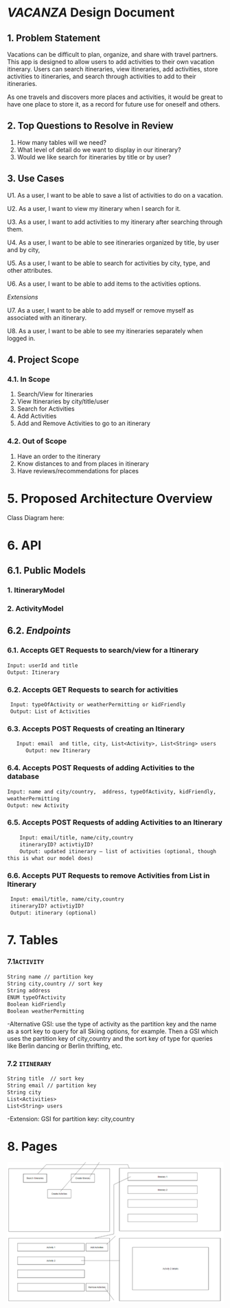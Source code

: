# _VACANZA_ Design Document



## 1. Problem Statement

Vacations can be difficult to plan, organize, and share with travel partners.
This app is designed to allow users to add activities to their own vacation itinerary. 
Users can search itineraries, view itineraries, add activities, store activities to itineraries, and search through activities to add to their itineraries.

As one travels and discovers more places and activities, it would be great to have one place to store it, 
as a record for future use for oneself and others.


## 2. Top Questions to Resolve in Review

1. How many tables will we need?
2. What level of detail do we want to display in our itinerary?
3. Would we like search for itineraries by title or by user?


## 3. Use Cases

U1. As a user, I want to be able to save a list of activities to do on a vacation.

U2. As a user, I want to view my itinerary when I search for it.

U3. As a user, I want to add activities to my itinerary after searching through them.

U4. As a user, I want to be able to see itineraries organized by title, by user and by city,

U5. As a user, I want to be able to search for activities by city, type, and other attributes.

U6. As a user, I want to be able to add items to the activities options.

_Extensions_

U7. As a user, I want to be able to add myself or remove myself as associated with an itinerary. 

U8. As a user, I want to be able to see my itineraries separately when logged in.


## 4. Project Scope

### 4.1. In Scope

1. Search/View for Itineraries
2. View Itineraries by city/title/user
3. Search for Activities
4. Add Activities
5. Add and Remove Activities to go to an itinerary

### 4.2. Out of Scope

1. Have an order to the itinerary
2. Know distances to and from places in itinerary
3. Have reviews/recommendations for places


# 5. Proposed Architecture Overview

Class Diagram here: 

# 6. API

## 6.1. Public Models

### 1. ItineraryModel
### 2. ActivityModel


## 6.2. _Endpoints_

### 6.1. Accepts GET Requests to search/view for a Itinerary
    Input: userId and title
    Output: Itinerary
### 6.2. Accepts GET Requests to search for activities
     Input: typeOfActivity or weatherPermitting or kidFriendly
     Output: List of Activities
### 6.3. Accepts POST Requests of creating an Itinerary
```
   Input: email  and title, city, List<Activity>, List<String> users
      Output: new Itinerary
```
### 6.4. Accepts POST Requests of adding Activities to the database
   ```
   Input: name and city/country,  address, typeOfActivity, kidFriendly, weatherPermitting
   Output: new Activity
```
### 6.5. Accepts POST Requests of adding Activities to an Itinerary
```
    Input: email/title, name/city,country
    itineraryID? activtiyID?
    Output: updated itinerary – list of activities (optional, though this is what our model does)
```
### 6.6. Accepts PUT Requests to remove Activities from List in Itinerary
   ```
    Input: email/title, name/city,country
    itineraryID? activtiyID?
    Output: itinerary (optional)
```

# 7. Tables
### 7.1`ACTIVITY`
```
String name // partition key
String city,country // sort key 
String address 
ENUM typeOfActivity
Boolean kidFriendly
Boolean weatherPermitting
```
-Alternative GSI:  use the type of activity as the partition key and the name as a sort key to query for all Skiing options, for example. Then a GSI which uses the partition key of city,country 
and the sort key of type for queries like Berlin dancing or Berlin thrifting, etc.

### 7.2 `ITINERARY`

```
String title  // sort key 
String email // partition key 
String city
List<Activities>
List<String> users
```
-Extension: GSI for partition key: city,country


# 8. Pages

![The workflow](images/VACANZA_design-document/wireframe.png)
